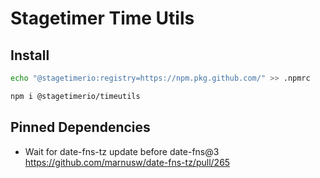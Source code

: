 # Stagetimer Time Utils

## Install

```sh
echo "@stagetimerio:registry=https://npm.pkg.github.com/" >> .npmrc

npm i @stagetimerio/timeutils
```

## Pinned Dependencies

- Wait for date-fns-tz update before date-fns@3 https://github.com/marnusw/date-fns-tz/pull/265

